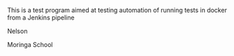 This is a test program aimed at testing automation of running tests in docker from a Jenkins pipeline

Nelson 

Moringa School